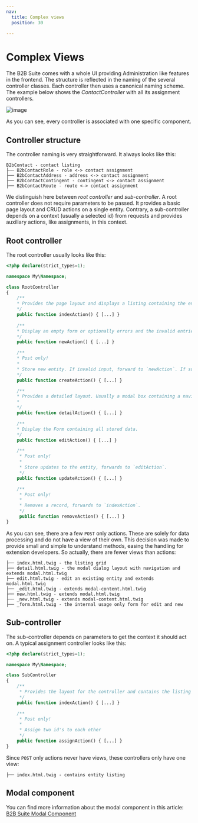 ```yaml
---
nav:
  title: Complex views
  position: 30

---
```


# Complex Views

The B2B Suite comes with a whole UI providing Administration like features in the frontend. The structure is reflected in the naming of the several controller classes. Each controller then uses a canonical naming scheme. The example below shows the *ContactController* with all its assignment controllers.

![image](../../../../../../assets/contact-controller-complex-example.svg)

As you can see, every controller is associated with one specific component.

## Controller structure

The controller naming is very straightforward. It always looks like this:

    B2bContact - contact listing
    ├── B2bContactRole - role <-> contact assignment
    ├── B2bContactAddress - address <-> contact assignment
    ├── B2bContactContingent - contingent <-> contact assignment
    ├── B2bContactRoute - route <-> contact assignment

We distinguish here between *root controller* and *sub-controller*. A root controller does not require parameters to be passed. It provides a basic page layout and CRUD actions on a single entity. Contrary, a sub-controller depends on a context (usually a selected id) from requests and provides auxiliary actions, like assignments, in this context.

## Root controller

The root controller usually looks like this:

```php
<?php declare(strict_types=1);

namespace My\Namespace;

class RootController
{
    /**
    * Provides the page layout and displays a listing containing the entities
    */
    public function indexAction() { [...] }
    
    /**
    * Display an empty form or optionally errors and the invalid entries
    */
    public function newAction() { [...] }

    /**
    * Post only!
    *
    * Store new entity. If invalid input, forward to `newAction`. If successful, forward to `detailAction`.
    */
    public function createAction() { [...] }

    /**
    * Provides a detailed layout. Usually a modal box containing a navigation and initially selecting the `editAction`.
    *
    */
    public function detailAction() { [...] }

    /**
    * Display the Form containing all stored data.
    */
    public function editAction() { [...] }

    /**
     * Post only!
     *
     * Store updates to the entity, forwards to `editAction`.
     */
    public function updateAction() { [...] }

    /**
     * Post only!
     *
     * Removes a record, forwards to `indexAction`.
     */
     public function removeAction() { [...] }
}
```

As you can see, there are a few `POST` only actions. These are solely for data processing and do not have a view of their own. This decision was made to provide small and simple to understand methods, easing the handling for extension developers. So actually, there are fewer views than actions:

    ├── index.html.twig - the listing grid
    ├── detail.html.twig - the modal dialog layout with navigation and extends modal.html.twig
    ├── edit.html.twig - edit an existing entity and extends modal.html.twig
    ├── _edit.html.twig - extends modal-content.html.twig
    ├── new.html.twig - extends modal.html.twig
    ├── _new.html.twig - extends modal-content.html.twig
    ├── _form.html.twig - the internal usage only form for edit and new

## Sub-controller

The sub-controller depends on parameters to get the context it should act on. A typical assignment controller looks like this:

```php
<?php declare(strict_types=1);

namespace My\Namespace;

class SubController
{
    /**
     * Provides the layout for the controller and contains the listing
     */
    public function indexAction() { [...] }

    /**
     * Post only!
     *
     * Assign two id's to each other
     */
    public function assignAction() { [...] }
}
```

Since `POST` only actions never have views, these controllers only have one view:

    ├── index.html.twig - contains entity listing

## Modal component

You can find more information about the modal component in this article: [B2B Suite Modal Component](modal-component)
